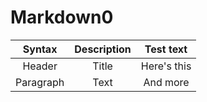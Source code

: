 # Markdown0
| Syntax  | Description | Test text |
|:-------:|:-----------:|:---------:|
|Header   | Title       |Here's this|
|Paragraph|Text         |And more   |